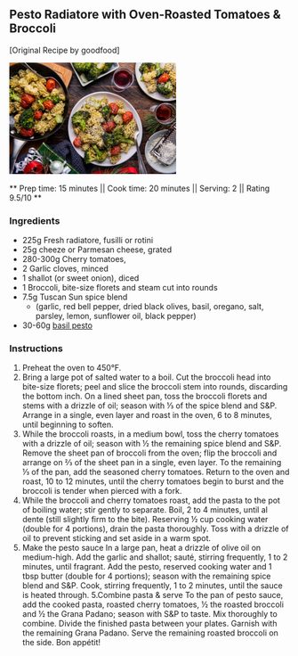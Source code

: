 ## Pesto Radiatore with Oven-Roasted Tomatoes & Broccoli

[Original Recipe by goodfood]

![Picture](../img/pesto_radiatore.jpg)

** Prep time: 15 minutes || Cook time: 20 minutes || Serving: 2 || Rating 9.5/10 **

### Ingredients

- 225g Fresh radiatore, fusilli or rotini
- 25g cheeze or Parmesan cheese, grated
- 280-300g Cherry tomatoes, 
- 2 Garlic cloves, minced
- 1 shallot (or sweet onion), diced
- 1 Broccoli, bite-size florets and steam cut into rounds
- 7.5g Tuscan Sun spice blend 
	- (garlic, red bell pepper, dried black olives, basil, oregano, salt, parsley, lemon, sunflower oil, black pepper)
- 30-60g [basil pesto](../../sauces/basil_pesto/)

### Instructions

1. Preheat the oven to 450°F. 
2. Bring a large pot of salted water to a boil. Cut the broccoli head into bite-size florets; peel and slice the broccoli stem into rounds, discarding the bottom inch. On a lined sheet pan, toss the broccoli florets and stems with a drizzle of oil; season with ⅓ of the spice blend and S&P. Arrange in a single, even layer and roast in the oven, 6 to 8 minutes, until beginning to soften. 
2. While the broccoli roasts, in a medium bowl, toss the cherry tomatoes with a drizzle of oil; season with ½ the remaining spice blend and S&P. Remove the sheet pan of broccoli from the oven; flip the broccoli and arrange on ⅔ of the sheet pan in a single, even layer. To the remaining ⅓ of the pan, add the seasoned cherry tomatoes. Return to the oven and roast, 10 to 12 minutes, until the cherry tomatoes begin to burst and the broccoli is tender when pierced with a fork. 
3. While the broccoli and cherry tomatoes roast, add the pasta to the pot of boiling water; stir gently to separate. Boil, 2 to 4 minutes, until al dente (still slightly firm to the bite). Reserving ½ cup cooking water (double for 4 portions), drain the pasta thoroughly. Toss with a drizzle of oil to prevent sticking and set aside in a warm spot. 
4. Make the pesto sauce
In a large pan, heat a drizzle of olive oil on medium-high. Add the garlic and shallot; sauté, stirring frequently, 1 to 2 minutes, until fragrant. Add the pesto, reserved cooking water and 1 tbsp butter (double for 4 portions); season with the remaining spice blend and S&P. Cook, stirring frequently, 1 to 2 minutes, until the sauce is heated through.
5.Combine pasta & serve
To the pan of pesto sauce, add the cooked pasta, roasted cherry tomatoes, ½ the roasted broccoli and ½ the Grana Padano; season with S&P to taste. Mix thoroughly to combine. Divide the finished pasta between your plates. Garnish with the remaining Grana Padano. Serve the remaining roasted broccoli on the side. Bon appétit!

